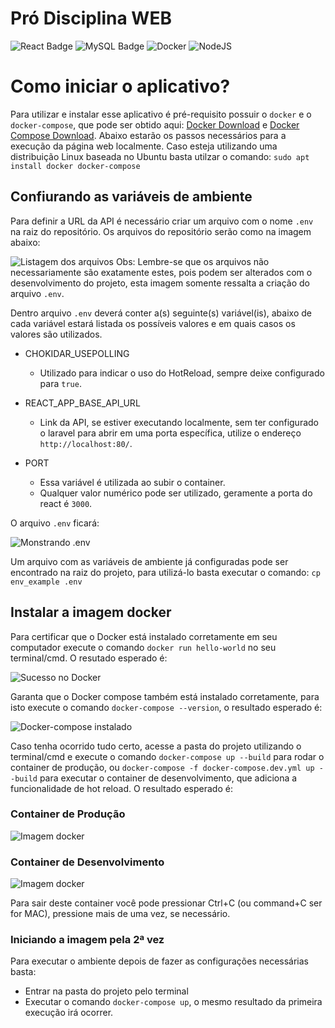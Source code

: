 # Pró Disciplina WEB

![React Badge](https://img.shields.io/badge/React-20232A?style=for-the-badge&logo=react&logoColor=61DAFB)
![MySQL Badge](https://img.shields.io/badge/MySQL-005C84?style=for-the-badge&logo=mysql&logoColor=white)
![Docker](https://img.shields.io/badge/docker-%230db7ed.svg?style=for-the-badge&logo=docker&logoColor=white)
![NodeJS](https://img.shields.io/badge/Node%20js-339933?style=for-the-badge&logo=nodedotjs&logoColor=white)
# Como iniciar o aplicativo?

Para utilizar e instalar esse aplicativo é pré-requisito possuir o `docker` e o `docker-compose`, que pode ser obtido aqui: [Docker Download](https://docs.docker.com/desktop/windows/install/) e [Docker Compose Download](https://docs.docker.com/compose/install/). Abaixo estarão os passos necessários para a execução da página web localmente.
Caso esteja utilizando uma distribuição Linux baseada no Ubuntu basta utilzar o comando: ```sudo apt install docker docker-compose```

## Confiurando as variáveis de ambiente
Para definir a URL da API é necessário criar um arquivo com o nome `.env` na raiz do repositório. Os arquivos do repositório serão como na imagem abaixo:

![Listagem dos arquivos](https://i.imgur.com/4fvyKYt.png)
Obs: Lembre-se que os arquivos não necessariamente são exatamente estes, pois podem ser alterados com o desenvolvimento do projeto, esta imagem somente ressalta a criação do arquivo `.env`.

Dentro arquivo `.env` deverá conter a(s) seguinte(s) variável(is), abaixo de cada variável estará listada os possíveis valores e em quais casos os valores são utilizados.

+ CHOKIDAR_USEPOLLING
    + Utilizado para indicar o uso do HotReload, sempre deixe configurado para `true`.

+ REACT_APP_BASE_API_URL
    + Link da API, se estiver executando localmente, sem ter configurado o laravel para abrir em uma porta específica, utilize o endereço `http://localhost:80/`.

+ PORT
    + Essa variável é utilizada ao subir o container.
    + Qualquer valor numérico pode ser utilizado, geramente a porta do react é `3000`.

O arquivo `.env` ficará:

![Monstrando .env](https://i.imgur.com/fQBlrjr.png)

Um arquivo com as variáveis de ambiente já configuradas pode ser encontrado na raiz do projeto, para  utilizá-lo basta executar o comando:
`cp env_example .env`

## Instalar a imagem docker
Para certificar que o Docker está instalado corretamente em seu computador execute o comando `docker run hello-world` no seu terminal/cmd. O resutado esperado é:

![Sucesso no Docker](https://i.imgur.com/rTUcUm4.png)

Garanta que o Docker compose também está instalado corretamente, para isto execute o comando `docker-compose --version`, o resultado esperado é:

![Docker-compose instalado](https://i.imgur.com/Mwu0qKD.png)

Caso tenha ocorrido tudo certo, acesse a pasta do projeto utilizando o terminal/cmd e execute o comando `docker-compose up --build` para rodar o container de produção, ou `docker-compose -f docker-compose.dev.yml up --build` para executar o container de desenvolvimento, que adiciona a funcionalidade de hot reload. O resultado esperado é:

### Container de Produção
![Imagem docker](https://i.imgur.com/MYHic6V.png)

### Container de Desenvolvimento
![Imagem docker](https://i.imgur.com/MYHic6V.png)

Para sair deste container você pode pressionar Ctrl+C (ou command+C ser for MAC), pressione mais de uma vez, se necessário.

### Iniciando a imagem pela 2ª vez
Para executar o ambiente depois de fazer as configurações necessárias basta:
+ Entrar na pasta do projeto pelo terminal
+ Executar o comando `docker-compose up`, o mesmo resultado da primeira execução irá ocorrer.
